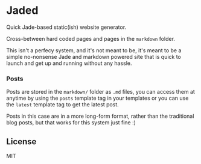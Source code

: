 # Jaded

Quick Jade-based static(ish) website generator.

Cross-between hard coded pages and pages in the `markdown` folder.

This isn't a perfecy system, and it's not meant to be, it's meant to be a simple no-nonsense Jade and markdown powered site that is quick to launch and get up and running without any hassle.

### Posts

Posts are stored in the `markdown/` folder as `.md` files, you can access them at anytime by using the `posts` template tag in your templates or you can use the `latest` template tag to get the latest post.

Posts in this case are in a more long-form format, rather than the traditional blog posts, but that works for this system just fine :)

## License

MIT